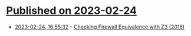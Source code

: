 # [Published on 2023-02-24](index.md)

* [2023-02-24, 16:55:32](https://lobste.rs/s/nehquh/checking_firewall_equivalence_with_z3) - [Checking Firewall Equivalence with Z3 (2018)](https://ahelwer.ca/post/2018-02-13-z3-firewall/)
